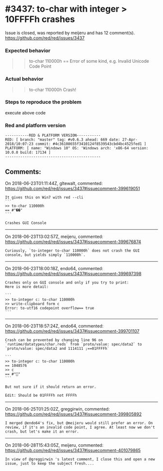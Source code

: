 
#3437: to-char with integer > 10FFFFh crashes
================================================================================
Issue is closed, was reported by meijeru and has 12 comment(s).
<https://github.com/red/red/issues/3437>

### Expected behavior

>> to-char 110000h
== Error of some kind, e.g. Invalid Unicode Code Point
### Actual behavior

>> to-char 110000h
Crash! 
### Steps to reproduce the problem
execute above code
### Red and platform version
```
-----------RED & PLATFORM VERSION----------- 
RED: [ branch: "master" tag: #v0.6.3 ahead: 669 date: 27-Apr-2018/10:07:23 commit: #4c36108655f3410124f8539543cbd4bc4525fed1 ]
PLATFORM: [ name: "Windows 10" OS: 'Windows arch: 'x86-64 version: 10.0.0 build: 17134 ]
--------------------------------------------
```


Comments:
--------------------------------------------------------------------------------

On 2018-06-23T01:11:44Z, gltewalt, commented:
<https://github.com/red/red/issues/3437#issuecomment-399619051>

    It gives this on Win7 with red --cli
    ```
    >> to-char 110000h
    == #"��"
    ```
    
    Crashes GUI Console

--------------------------------------------------------------------------------

On 2018-06-23T13:02:57Z, meijeru, commented:
<https://github.com/red/red/issues/3437#issuecomment-399676874>

    Curiously, `to-integer to-char 110000h` does not crash the GUI console, but yields simply `110000h`.

--------------------------------------------------------------------------------

On 2018-06-23T18:00:18Z, endo64, commented:
<https://github.com/red/red/issues/3437#issuecomment-399697398>

    Crashes only on GUI console and only if you try to print:
    Here is more detail:
    
    ```
    >> to-integer c: to-char 110000h
    >> write-clipboard form c
    Error: to-utf16 codepoint overflow== true
    ```

--------------------------------------------------------------------------------

On 2018-06-23T18:57:24Z, endo64, commented:
<https://github.com/red/red/issues/3437#issuecomment-399701107>

    Crash can be prevented by changing line 96 on `runtime/datatypes/char.reds` from `proto/value: spec/data2` to `proto/value: spec/data2 and 1114111 ;==01FFFFh`  
    
    ```
    >> to-integer c: to-char 110000h
    == 1048576
    >> c
    == #"􀀀"
    ```
    
    But not sure if it should return an error.
    
    Edit: Should be 01FFFFh not FFFFh

--------------------------------------------------------------------------------

On 2018-06-25T01:25:02Z, greggirwin, commented:
<https://github.com/red/red/issues/3437#issuecomment-399805892>

    I merged @endo64's fix, but @meijeru would still prefer an error. On review, if it's an invalid code point, I agree. At least now we don't crash, but let's make it an error.

--------------------------------------------------------------------------------

On 2018-06-28T15:43:05Z, meijeru, commented:
<https://github.com/red/red/issues/3437#issuecomment-401079865>

    In view of @greggirwin 's latest comment, I close this and open a new issue, just to keep the subject fresh....

